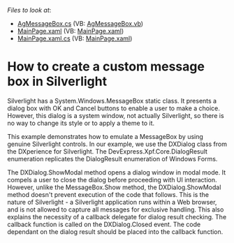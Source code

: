 <!-- default file list -->
*Files to look at*:

* [AgMessageBox.cs](./CS/ModalMessageBox/AgMessageBox.cs) (VB: [AgMessageBox.vb](./VB/ModalMessageBox/AgMessageBox.vb))
* [MainPage.xaml](./CS/ModalMessageBox/MainPage.xaml) (VB: [MainPage.xaml](./VB/ModalMessageBox/MainPage.xaml))
* [MainPage.xaml.cs](./CS/ModalMessageBox/MainPage.xaml.cs) (VB: [MainPage.xaml](./VB/ModalMessageBox/MainPage.xaml))
<!-- default file list end -->
# How to create a custom message box in Silverlight


<p>Silverlight has a System.Windows.MessageBox static class. It presents a dialog box with OK and Cancel buttons to enable a user to make a choice. However, this dialog is a system window, not actually Silverlight, so there is no way to change its style or to apply a theme to it.</p><p>This example demonstrates how to emulate a MessageBox by using genuine Silverlight controls. In our example, we use the DXDialog class from the DXperience for Silverlight. The DevExpress.Xpf.Core.DialogResult enumeration replicates the DialogResult enumeration of Windows Forms.</p><p>The DXDialog.ShowModal method opens a dialog window in modal mode. It compels a user to close the dialog before proceeding with UI interaction. However, unlike the MessageBox.Show method, the DXDialog.ShowModal method doesn't prevent execution of the code that follows. This is the nature of Silverlight - a Silverlight application runs within a Web browser, and is not allowed to capture all messages for exclusive handling. This also explains the necessity of a callback delegate for dialog result checking. The callback function is called on the DXDialog.Closed event. The code dependant on the dialog result should be placed into the callback function.</p>

<br/>


